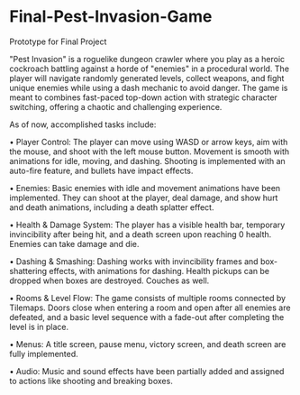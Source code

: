 # Final-Pest-Invasion-Game
Prototype for Final Project

"Pest Invasion" is a roguelike dungeon crawler where you play as a heroic cockroach battling against a horde of "enemies" in a procedural world. The player will navigate randomly generated levels, collect weapons, and fight unique enemies while using a dash mechanic to avoid danger. The game is meant to combines fast-paced top-down action with strategic character switching, offering a chaotic and challenging experience.

As of now, accomplished tasks include:

•	Player Control: The player can move using WASD or arrow keys, aim with the mouse, and shoot with the left mouse button. Movement is smooth with animations for idle, moving, and dashing. Shooting is implemented with an auto-fire feature, and bullets have impact effects.

•	Enemies: Basic enemies with idle and movement animations have been implemented. They can shoot at the player, deal damage, and show hurt and death animations, including a death splatter effect.

•	Health & Damage System: The player has a visible health bar, temporary invincibility after being hit, and a death screen upon reaching 0 health. Enemies can take damage and die.

•	Dashing & Smashing: Dashing works with invincibility frames and box-shattering effects, with animations for dashing. Health pickups can be dropped when boxes are destroyed. Couches as well.

•	Rooms & Level Flow: The game consists of multiple rooms connected by Tilemaps. Doors close when entering a room and open after all enemies are defeated, and a basic level sequence with a fade-out after completing the level is in place.

•	Menus: A title screen, pause menu, victory screen, and death screen are fully implemented.

•	Audio: Music and sound effects have been partially added and assigned to actions like shooting and breaking boxes.
